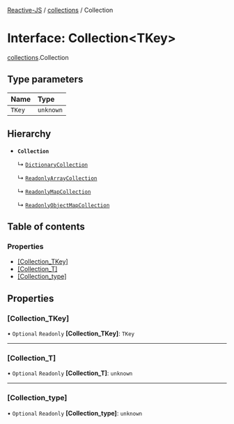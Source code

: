 [Reactive-JS](../README.md) / [collections](../modules/collections.md) / Collection

# Interface: Collection\<TKey\>

[collections](../modules/collections.md).Collection

## Type parameters

| Name | Type |
| :------ | :------ |
| `TKey` | `unknown` |

## Hierarchy

- **`Collection`**

  ↳ [`DictionaryCollection`](collections_Dictionary.DictionaryCollection.md)

  ↳ [`ReadonlyArrayCollection`](collections_ReadonlyArray.ReadonlyArrayCollection.md)

  ↳ [`ReadonlyMapCollection`](collections_ReadonlyMap.ReadonlyMapCollection.md)

  ↳ [`ReadonlyObjectMapCollection`](collections_ReadonlyObjectMap.ReadonlyObjectMapCollection.md)

## Table of contents

### Properties

- [[Collection\_TKey]](collections.Collection.md#[collection_tkey])
- [[Collection\_T]](collections.Collection.md#[collection_t])
- [[Collection\_type]](collections.Collection.md#[collection_type])

## Properties

### [Collection\_TKey]

• `Optional` `Readonly` **[Collection\_TKey]**: `TKey`

___

### [Collection\_T]

• `Optional` `Readonly` **[Collection\_T]**: `unknown`

___

### [Collection\_type]

• `Optional` `Readonly` **[Collection\_type]**: `unknown`
